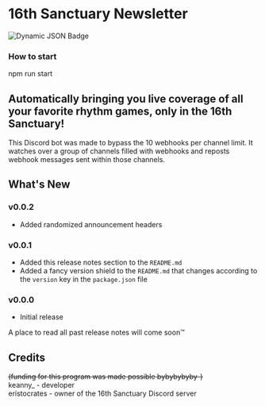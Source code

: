 # 16th Sanctuary Newsletter

![Dynamic JSON Badge](https://img.shields.io/badge/dynamic/json?url=https%3A%2F%2Fgithub.com%2Fkeannyooi%2F16th-sanctuary-newsletter%2Fraw%2Fmain%2Fpackage.json&query=%24.version&label=version&labelColor=2d5f99&color=4c9fff)

### How to start
npm run start
## Automatically bringing you live coverage of all your favorite rhythm games, only in the 16th Sanctuary!

This Discord bot was made to bypass the 10 webhooks per channel limit. It watches over a group of channels filled with webhooks and reposts webhook messages sent within those channels.

## What's New

### v0.0.2
- Added randomized announcement headers

### v0.0.1

- Added this release notes section to the `README.md`
- Added a fancy version shield to the `README.md` that changes according to the `version` key in the `package.json` file

### v0.0.0

- Initial release

A place to read all past release notes will come soon™

## Credits

~~(funding for this program was made possible bybybybyby-)~~ </br>
keanny_ - developer </br>
eristocrates - owner of the 16th Sanctuary Discord server </br>
